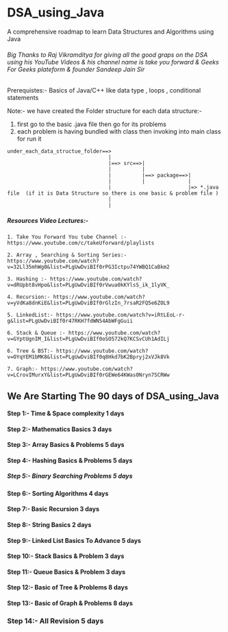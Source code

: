 # DSA_using_Java
A comprehensive roadmap to learn Data Structures and Algorithms using Java

###### Big Thanks to Raj Vikramditya for giving all the good graps on the DSA using his YouTube Videos & his channel name is take you forward  & Geeks For Geeks plateform & founder Sandeep Jain Sir


Prerequistes:- Basics of Java/C++ like data type , loops , conditional statements


Note:- we have created the Folder structure for each data structure:-

1. first go to the basic .java file then go for its problems
2. each problem is having bundled with class then invoking into main class for run it



```  
under_each_data_structue_folder==>
                                 |
                                 |==> src==>|
                                 |          |
                                 |          |==> package==>|
                                 |          |              |
                                 |                         |=> *.java file  (if it is Data Structure so there is one basic & problem file )
                                 |
                                 |

```




##### Resources Video Lectures:-

```
1. Take You Forward You tube Channel :-  https://www.youtube.com/c/takeUforward/playlists 

2. Array , Searching & Sorting Series:-  https://www.youtube.com/watch?v=32Ll35mhWg0&list=PLgUwDviBIf0rPG3Ictpu74YWBQ1CaBkm2 

3. Hashing :- https://www.youtube.com/watch?v=dRUpbt8vHpo&list=PLgUwDviBIf0rVwua0kKYlsS_ik_1lyVK_ 

4. Recursion:- https://www.youtube.com/watch?v=yVdKa8dnKiE&list=PLgUwDviBIf0rGlzIn_7rsaR2FQ5e6ZOL9 

5. LinkedList:- https://www.youtube.com/watch?v=iRtLEoL-r-g&list=PLgUwDviBIf0r47RKH7fdWN54AbWFgGuii 

6. Stack & Queue :- https://www.youtube.com/watch?v=GYptUgnIM_I&list=PLgUwDviBIf0oSO572kQ7KCSvCUh1AdILj 

6. Tree & BST:- https://www.youtube.com/watch?v=OYqYEM1bMK8&list=PLgUwDviBIf0q8Hkd7bK2Bpryj2xVJk8Vk 

7. Graph:- https://www.youtube.com/watch?v=LCrovIMurxY&list=PLgUwDviBIf0rGEWe64KWas0Nryn7SCRWw 

```




## We Are Starting The 90 days of DSA_using_Java


#### Step 1:- Time & Space complexity                                          1 days


#### Step 2:-  Mathematics Basics                                              3 days


#### Step 3:- Array Basics & Problems                                          5 days


#### Step 4:- Hashing Basics & Problems                                         5 days


##### Step 5:- Binary Searching Problems                                       5 days


#### Step 6:- Sorting Algorithms                                               4 days


#### Step 7:-  Basic Recursion                                                 3 days   


#### Step 8:-  String Basics                                                    2 days


#### Step 9:- Linked List Basics To Advance                                     5 days



#### Step 10:- Stack Basics & Problem                                           3 days


#### Step 11:- Queue Basics & Problem                                           3 days


#### Step 12:- Basic  of Tree & Problems                                        8 days


#### Step 13:- Basic of Graph & Problems                                        8 days


### Step 14:-  All Revision                                                     5 days







